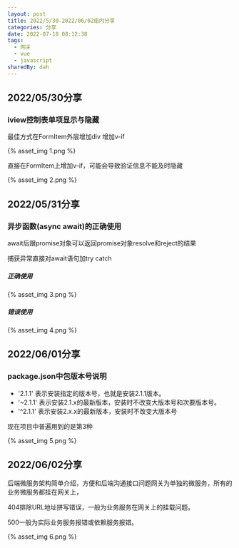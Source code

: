 ```yaml
---
layout: post
title: 2022/5/30-2022/06/02组内分享
categories: 分享
date: 2022-07-18 08:12:38
tags:
  - 网关
  - vue
  - javascript
sharedBy: dah
---
```


## 2022/05/30分享

### iview控制表单项显示与隐藏

最佳方式在FormItem外层增加div 增加v-if

{% asset_img 1.png %}

直接在FormItem上增加v-if，可能会导致验证信息不能及时隐藏

{% asset_img 2.png %}

## 2022/05/31分享

### 异步函数(async await)的正确使用

await后跟promise对象可以返回promise对象resolve和reject的结果

捕获异常直接对await语句加try catch

##### 正确使用

{% asset_img 3.png %}

##### 错误使用

{% asset_img 4.png %}

## 2022/06/01分享

### package.json中包版本号说明

* '2.1.1'   表示安装指定的版本号，也就是安装2.1.1版本。
* '~2.1.1' 表示安装2.1.x的最新版本，安装时不改变大版本号和次要版本号。
* '^2.1.1'  表示安装2.x.x的最新版本，安装时不改变大版本号

现在项目中普遍用到的是第3种

{% asset_img 5.png %}

## 2022/06/02分享

后端微服务架构简单介绍，方便和后端沟通接口问题网关为单独的微服务，所有的业务微服务都挂在网关上，

404排除URL地址拼写错误，一般为业务服务在网关上的挂载问题。

500一般为实际业务服务报错或依赖服务报错。

{% asset_img 6.png %}